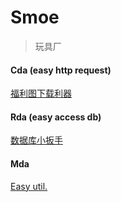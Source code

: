 

# Smoe
> 玩具厂


#### Cda (easy http request)
[福利图下载利器](https://github.com/adar-w/Smoe/tree/master/smoe-cda)
	
	
#### Rda (easy access db)
[数据库小扳手](https://github.com/adar-w/Smoe/tree/master/smoe-rda)

#### Mda
[Easy util.](https://github.com/adar-w/Smoe/tree/master/smoe-mda)

